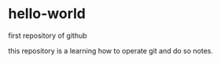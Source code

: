 # hello-world
first repository of github

this repository is a learning how to operate git and do so notes.
